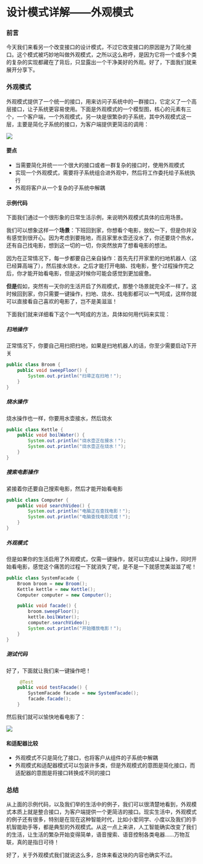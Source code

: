 # 设计模式详解——外观模式

### 前言

今天我们来看另一个改变接口的设计模式，不过它改变接口的原因是为了简化接口。这个模式被巧妙地叫做外观模式，之所以这么称呼，是因为它将一个或多个类的复杂的实现都藏在了背后，只显露出一个干净美好的外观。好了，下面我们就来展开分享下。

### 外观模式

外观模式提供了一个统一的接口，用来访问子系统中的一群接口，它定义了一个高层接口，让子系统更容易使用。下面是外观模式的一个模型图，核心的元素有三个，一个客户端，一个外观模式，另一块是很繁杂的子系统，其中外观模式这一层，主要是简化子系统的接口，为客户端提供更简洁的调用：

![](
https://syske-pic-bed.oss-cn-hangzhou.aliyuncs.com/imgs/blog/20211014085355.png)

#### 要点

- 当需要简化并统一一个很大的接口或者一群复杂的接口时，使用外观模式
- 实现一个外观模式，需要将子系统组合进外观中，然后将工作委托给子系统执行
- 外观将客户从一个复杂的子系统中解耦

#### 示例代码

下面我们通过一个很形象的日常生活示例，来说明外观模式具体的应用场景。

我们可以想象这样一个**场景**：下班回到家，你想看个电影，放松一下，但是你并没有感觉到很开心。因为考虑到要拖地，而且家里水壶还没水了，你还要烧个热水，还有自己找电影，想到这一切的一切，你突然放弃了想看电影的想法。

因为在正常情况下，每一步都要自己亲自操作：首先先打开家里的扫地机器人（这已经算高端了），然后接水烧水，之后才能打开电脑、找电影，整个过程操作完之后，你才能开始看电影，但是这时候你可能会感觉到更加疲惫。

**但是**假如，突然有一天你的生活开启了外观模式，那整个场景就完全不一样了。这时候回到家，你只需要一键操作，扫地、烧水、找电影都可以一气呵成，这样你就可以直接看自己喜欢的电影了，岂不是美滋滋！

下面我们就来详细看下这个一气呵成的方法，具体如何用代码来实现：

##### 扫地操作

正常情况下，你要自己用扫把扫地，如果是扫地机器人的话，你至少需要启动下开关

```java
public class Broom {
    public void sweepFloor() {
        System.out.println("扫帚正在扫地！");
    }
}
```

##### 烧水操作

烧水操作也一样，你要用水壶接水，然后烧水

```java
public class Kettle {
    public void boilWater() {
        System.out.println("烧水壶正在接水！");
        System.out.println("烧水壶正在烧水！");
    }
}
```

##### 搜索电影操作

紧接着你还要自己搜索电影，然后才能开始看电影

```java
public class Computer {
    public void searchVideo() {
        System.out.println("电脑正在查找电影！");
        System.out.println("电脑查找电影完成！");
    }
}
```

##### 外观模式

但是如果你的生活启用了外观模式，仅需一键操作，就可以完成以上操作，同时开始看电影，感觉这个痛苦的过程一下就消失了呢，是不是一下就感觉美滋滋了呢！

```java
public class SystemFacade {
    Broom broom = new Broom();
    Kettle kettle = new Kettle();
    Computer computer = new Computer();

    public void facade() {
        broom.sweepFloor();
        kettle.boilWater();
        computer.searchVideo();
        System.out.println("开始播放电影！");
    }
}
```

##### 测试代码

好了，下面就让我们来一键操作吧！

```java
	 @Test
    public void testFacade() {
        SystemFacade facade = new SystemFacade();
        facade.facade();
    }
```

然后我们就可以愉快地看电影了：

![](
https://syske-pic-bed.oss-cn-hangzhou.aliyuncs.com/imgs/blog/20211014222313.png)

#### 和适配器比较

- 外观模式不只是简化了接口，也将客户从组件的子系统中解耦
- 外观模式和适配器模式可以包装许多类，但是外观模式的意图是简化接口，而适配器的意图是将接口转换成不同的接口



### 总结

从上面的示例代码，以及我们举的生活中的例子，我们可以很清楚地看到，外观模式本质上就是整合接口，为客户端提供一个更简洁的接口。现实生活中，外观模式的例子还有很多，特别是在现在这种智能时代，比如小爱同学、小度以及我们的手机智能助手等，都是典型的外观模式。从这一点上来讲，人工智能确实改变了我们的生活，让生活的繁杂开始变得简单，语音搜索、语音控制各类电器……万物互联，真的是指日可待！

好了，关于外观模式我们就说这么多，总体来看这块的内容也确实不过。
